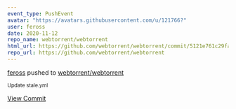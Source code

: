 ```yaml
---
event_type: PushEvent
avatar: "https://avatars.githubusercontent.com/u/121766?"
user: feross
date: 2020-11-12
repo_name: webtorrent/webtorrent
html_url: https://github.com/webtorrent/webtorrent/commit/5121e761c29fa0ec558920f4d2a4baed0a00c332
repo_url: https://github.com/webtorrent/webtorrent
---
```


<a href='https://github.com/feross' target='_blank'>feross</a> pushed to <a href='https://github.com/webtorrent/webtorrent' target='_blank'>webtorrent/webtorrent</a>

<small>Update stale.yml</small>

<a href='https://github.com/webtorrent/webtorrent/commit/5121e761c29fa0ec558920f4d2a4baed0a00c332' target='_blank'>View Commit</a>